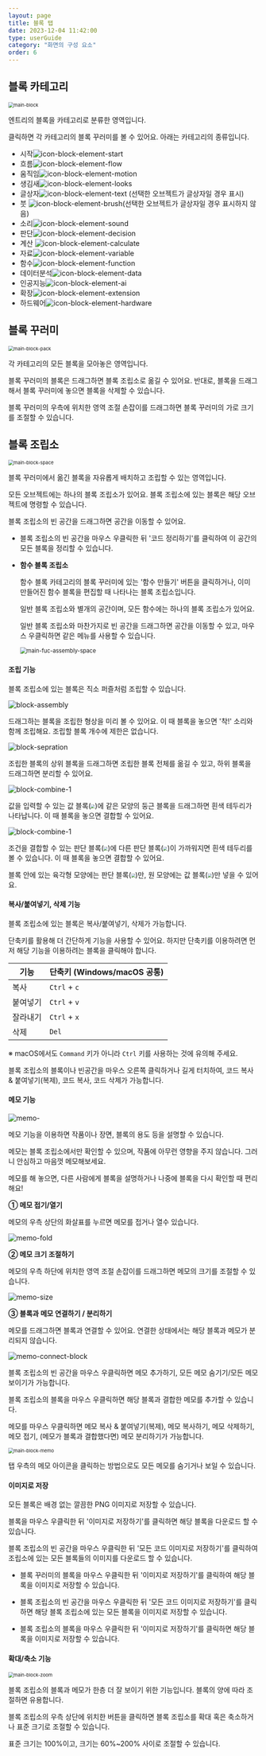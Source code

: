 ```yaml
---
layout: page
title: 블록 탭
date: 2023-12-04 11:42:00
type: userGuide
category: "화면의 구성 요소"
order: 6
---
```


## 블록 카테고리

<img src="images/window/main-block-category.png" alt="main-block" style="zoom:67%;" />



엔트리의 블록을 카테고리로 분류한 영역입니다.

클릭하면 각 카테고리의 블록 꾸러미를 볼 수 있어요. 아래는 카테고리의 종류입니다.

+ 시작![icon-block-element-start](images/icon/icon-block-element-start.png)
+ 흐름![icon-block-element-flow](images/icon/icon-block-element-flow.png)
+ 움직임![icon-block-element-motion](images/icon/icon-block-element-motion.png)
+ 생김새![icon-block-element-looks](images/icon/icon-block-element-looks.png)
+ 글상자![icon-block-element-text](images/icon/icon-block-element-text.png) (선택한 오브젝트가 글상자일 경우 표시)
+ 붓 ![icon-block-element-brush](images/icon/icon-block-element-brush.png)(선택한 오브젝트가 글상자일 경우 표시하지 않음)
+ 소리![icon-block-element-sound](images/icon/icon-block-element-sound.png)
+ 판단![icon-block-element-decision](images/icon/icon-block-element-decision.png)
+ 계산 ![icon-block-element-calculate](images/icon/icon-block-element-calculate.png)
+ 자료![icon-block-element-variable](images/icon/icon-block-element-variable.png)
+ 함수![icon-block-element-function](images/icon/icon-block-element-function.png)
+ 데이터분석![icon-block-element-data](images/icon/icon-block-element-data.png)
+ 인공지능![icon-block-element-ai](images/icon/icon-block-element-ai.png)
+ 확장![icon-block-element-extension](images/icon/icon-block-element-extension.png)
+ 하드웨어![icon-block-element-hardware](images/icon/icon-block-element-hardware.png)





## 블록 꾸러미

<img src="images/window/main-block-pack.png" alt="main-block-pack" style="zoom:67%;" />



각 카테고리의 모든 블록을 모아놓은 영역입니다.

블록 꾸러미의 블록은 드래그하면 블록 조립소로 옮길 수 있어요. 반대로, 블록을 드래그해서 블록 꾸러미에 놓으면 블록을 삭제할 수 있습니다.

블록 꾸러미의 우측에 위치한 영역 조절 손잡이를 드래그하면 블록 꾸러미의 가로 크기를 조절할 수 있습니다.

## 블록 조립소

<img src="images/window/main-block-space.png" alt="main-block-space" style="zoom:67%;" />



블록 꾸러미에서 옮긴 블록을 자유롭게 배치하고 조립할 수 있는 영역입니다.

모든 오브젝트에는 하나의 블록 조립소가 있어요. 블록 조립소에 있는 블록은 해당 오브젝트에 명령할 수 있습니다.

블록 조립소의 빈 공간을 드래그하면 공간을 이동할 수 있어요.

+ 블록 조립소의 빈 공간을 마우스 우클릭한 뒤 '코드 정리하기'를 클릭하여 이 공간의 모든 블록을 정리할 수 있습니다.

- **함수 블록 조립소**

  함수 블록 카테고리의 블록 꾸러미에 있는 '함수 만들기' 버튼을 클릭하거나, 이미 만들어진 함수 블록을 편집할 때 나타나는 블록 조립소입니다.

  일반 블록 조립소와 별개의 공간이며, 모든 함수에는 하나의 블록 조립소가 있어요.

  일반 블록 조립소와 마찬가지로 빈 공간을 드래그하면 공간을 이동할 수 있고, 마우스 우클릭하면 같은 메뉴를 사용할 수 있습니다.

  <img src="images/window/main-func-assembly-space.png" alt="main-fuc-assembly-space" style="zoom:80%;" />





#### 조립 기능

블록 조립소에 있는 블록은 직소 퍼즐처럼 조립할 수 있습니다.



![block-assembly](images/window/block-assembly.gif)



드래그하는 블록을 조립한 형상을 미리 볼 수 있어요. 이 때 블록을 놓으면 '착!' 소리와 함께 조립해요. 조립할 블록 개수에 제한은 없습니다.



![block-sepration](images/window/block-sepration.gif)



조립한 블록의 상위 블록을 드래그하면 조립한 블록 전체를 옮길 수 있고, 하위 블록을 드래그하면 분리할 수 있어요.



![block-combine-1](images/window/block-combine-1.gif)



값을 입력할 수 있는 값 블록(<img src="images/icon/value.png" style="zoom:50%;" />)에 같은 모양의 둥근 블록을 드래그하면 흰색 테두리가 나타납니다. 이 때 블록을 놓으면 결합할 수 있어요.



![block-combine-1](images/window/block-combine-2.gif)



조건을 결합할 수 있는 판단 블록(<img src="images/icon/decision.png" style="zoom:50%;" />)에 다른 판단 블록(<img src="images/icon/decision-long.png" style="zoom:50%;" />)이 가까워지면 흰색 테두리를 볼 수 있습니다. 이 때 블록을 놓으면 결합할 수 있어요.

블록 안에 있는 육각형 모양에는 판단 블록(<img src="images/icon/decision.png" style="zoom:50%;" />)만, 원 모양에는 값 블록(<img src="images/icon/value.png" style="zoom:50%;" />)만 넣을 수 있어요.





#### 복사/붙여넣기, 삭제 기능

블록 조립소에 있는 블록은 복사/붙여넣기, 삭제가 가능합니다.

단축키를 활용해 더 간단하게 기능을 사용할 수 있어요. 하지만 단축키를 이용하려면 먼저 해당 기능을 이용하려는 블록을 클릭해야 합니다.

| 기능 | 단축키 (Windows/macOS 공통) |
| --- | --- |
| 복사 | `Ctrl` + `c` |
| 붙여넣기 | `Ctrl` + `v` |
| 잘라내기 | `Ctrl` + `x` |
| 삭제 | `Del` |

※ macOS에서도 `Command` 키가 아니라 `Ctrl` 키를 사용하는 것에 유의해 주세요.


블록 조립소의 블록이나 빈공간을 마우스 오른쪽 클릭하거나 길게 터치하여, 코드 복사 & 붙여넣기(복제), 코드 복사, 코드 삭제가 가능합니다.





#### 메모 기능



![memo-](images/window/memo.png)



메모 기능을 이용하면 작품이나 장면, 블록의 용도 등을 설명할 수 있습니다.

메모는 블록 조립소에서만 확인할 수 있으며, 작품에 아무런 영향을 주지 않습니다. 그러니 안심하고 마음껏 메모해보세요.

메모를 해 놓으면, 다른 사람에게 블록을 설명하거나 나중에 블록을 다시 확인할 때 편리해요!



**① 메모 접기/열기**

메모의 우측 상단의 화살표를 누르면 메모를 접거나 열수 있습니다.



![memo-fold](images/window/memo-fold.gif)





**② 메모 크기 조절하기**

메모의 우측 하단에 위치한 영역 조절 손잡이를 드래그하면 메모의 크기를 조절할 수 있습니다.



![memo-size](images/window/memo-size.gif)



**③ 블록과 메모 연결하기 / 분리하기**

메모를 드래그하면 블록과 연결할 수 있어요. 연결한 상태에서는 해당 블록과 메모가 분리되지 않습니다.



![memo-connect-block](images/window/memo-connect-block.gif)



블록 조립소의 빈 공간을 마우스 우클릭하면 메모 추가하기, 모든 메모 숨기기/모든 메모 보이기가 가능합니다.

블록 조립소의 블록을 마우스 우클릭하면 해당 블록과 결합한 메모를 추가할 수 있습니다.

메모를 마우스 우클릭하면 메모 복사 & 붙여넣기(복제), 메모 복사하기, 메모 삭제하기, 메모 접기, (메모가 블록과 결합했다면) 메모 분리하기가 가능합니다.

<img src="images/window/main-block-memo.png" alt="main-block-memo" style="zoom:67%;" />



탭 우측의 메모 아이콘을 클릭하는 방법으로도 모든 메모를 숨기거나 보일 수 있습니다.





#### 이미지로 저장

모든 블록은 배경 없는 깔끔한 PNG 이미지로 저장할 수 있습니다.

블록을 마우스 우클릭한 뒤 '이미지로 저장하기'를 클릭하면 해당 블록을 다운로드 할 수 있습니다.

블록 조립소의 빈 공간을 마우스 우클릭한 뒤  '모든 코드 이미지로 저장하기'를 클릭하여 조립소에 있는 모든 블록들의 이미지를 다운로드 할 수 있습니다.



+ 블록 꾸러미의 블록을 마우스 우클릭한 뒤 '이미지로 저장하기'를 클릭하여 해당 블록을 이미지로 저장할 수 있습니다.

+ 블록 조립소의 빈 공간을 마우스 우클릭한 뒤 '모든 코드 이미지로 저장하기'를 클릭하면 해당 블록 조립소에 있는 모든 블록을 이미지로 저장할 수 있습니다.


+ 블록 조립소의 블록을 마우스 우클릭한 뒤 '이미지로 저장하기'를 클릭하면 해당 블록을 이미지로 저장할 수 있습니다.





#### 확대/축소 기능

<img src="images/window/main-block-zoom.png" alt="main-block-zoom" style="zoom:67%;" />



블록 조립소의 블록과 메모가 한층 더 잘 보이기 위한 기능입니다. 블록의 양에 따라 조절하면 유용합니다.

블록 조립소의 우측 상단에 위치한 버튼을 클릭하면 블록 조립소를 확대 혹은 축소하거나 표준 크기로 조절할 수 있습니다.

표준 크기는 100%이고, 크기는 60%~200% 사이로 조절할 수 있습니다.